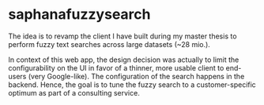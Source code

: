 # saphanafuzzysearch

The idea is to revamp the client I have built during my master thesis to perform fuzzy text searches across large datasets (~28 mio.).

In context of this web app, the design decision was actually to limit the configurability on the UI in favor of a thinner, more usable client to end-users (very Google-like). The configuration of the search happens in the backend. Hence, the goal is to tune the fuzzy search to a customer-specific optimum as part of a consulting service.
